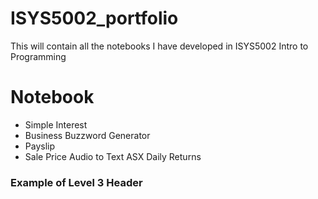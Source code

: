# ISYS5002_portfolio
This will contain all the notebooks I have developed in ISYS5002 Intro to Programming

# Notebook

* Simple Interest
* Business Buzzword Generator
* Payslip
* Sale Price
Audio to Text
ASX Daily Returns

### Example of Level 3 Header
